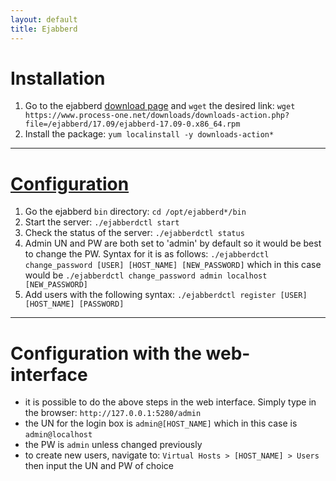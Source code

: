 ```yaml
---
layout: default
title: Ejabberd
---
```


# Installation

1. Go to the ejabberd [download page](https://www.process-one.net/en/ejabberd/downloads/) and ```wget``` the desired link: ```wget https://www.process-one.net/downloads/downloads-action.php?file=/ejabberd/17.09/ejabberd-17.09-0.x86_64.rpm```
2. Install the package: ```yum localinstall -y downloads-action*```

---

# [Configuration](https://docs.ejabberd.im/admin/)

1. Go the ejabberd ```bin``` directory: ```cd /opt/ejabberd*/bin```
2. Start the server: ```./ejabberdctl start```
3. Check the status of the server: ```./ejabberdctl status```
4. Admin UN and PW are both set to 'admin' by default so it would be best to change the PW. Syntax for it is as follows: ```./ejabberdctl change_password [USER] [HOST_NAME] [NEW_PASSWORD]``` which in this case would be ```./ejabberdctl change_password admin localhost [NEW_PASSWORD]```
5. Add users with the following syntax: ```./ejabberdctl register [USER] [HOST_NAME] [PASSWORD]```

---

# Configuration with the web-interface

- it is possible to do the above steps in the web interface. Simply type in the browser: ```http://127.0.0.1:5280/admin```
- the UN for the login box is ```admin@[HOST_NAME]``` which in this case is ```admin@localhost```
- the PW is ```admin``` unless changed previously
- to create new users, navigate to: ```Virtual Hosts > [HOST_NAME] > Users``` then input the UN and PW of choice
